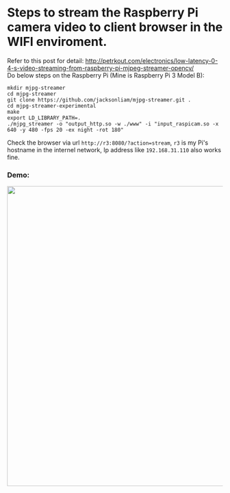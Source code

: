 # Steps to stream the Raspberry Pi camera video to client browser in the WIFI enviroment.
Refer to this post for detail: http://petrkout.com/electronics/low-latency-0-4-s-video-streaming-from-raspberry-pi-mjpeg-streamer-opencv/  
Do below steps on the Raspberry Pi (Mine is Raspberry Pi 3 Model B):  
```shell
mkdir mjpg-streamer
cd mjpg-streamer
git clone https://github.com/jacksonliam/mjpg-streamer.git .
cd mjpg-streamer-experimental
make
export LD_LIBRARY_PATH=.
./mjpg_streamer -o "output_http.so -w ./www" -i "input_raspicam.so -x 640 -y 480 -fps 20 -ex night -rot 180"
```  
Check the browser via url ```http://r3:8080/?action=stream```, 
```r3``` is my Pi's hostname in the internel network, Ip address like ```192.168.31.110``` also works fine.  
### Demo:
<p align="center">
<img src="assets/infinite.png" width=700/>
<p/>